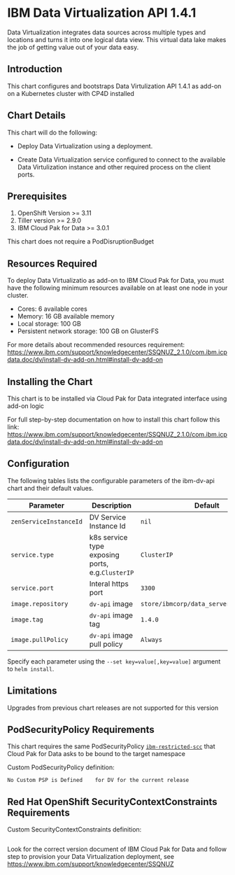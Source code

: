 # IBM Data Virtualization API 1.4.1
Data Virtualization integrates data sources across multiple types and locations and turns it into one logical data view. This virtual data lake makes the job of getting value out of your data easy.
## Introduction
This chart configures and bootstraps Data Virtulization API 1.4.1 as add-on on a Kubernetes cluster with CP4D installed

## Chart Details
This chart will do the following:

* Deploy Data Virtualization using a deployment. 

* Create Data Virtualization service configured to connect to the available Data Virtulization instance and other required process on the client ports.

## Prerequisites
1. OpenShift Version >= 3.11
2. Tiller version >= 2.9.0
3. IBM Cloud Pak for Data >= 3.0.1

This chart does not require a PodDisruptionBudget

## Resources Required
To deploy Data Virtualizatio as add-on to IBM Cloud Pak for Data, you must have the following minimum resources available on at least one node in your cluster.
* Cores: 6 available cores
* Memory: 16 GB available memory
* Local storage: 100 GB
* Persistent network storage: 100 GB on GlusterFS

For more details about recommended resources requirement: https://www.ibm.com/support/knowledgecenter/SSQNUZ_2.1.0/com.ibm.icpdata.doc/dv/install-dv-add-on.html#install-dv-add-on


## Installing the Chart

This chart is to be installed via Cloud Pak for Data integrated interface using add-on logic

For full step-by-step documentation on how to install this chart follow this link:
https://www.ibm.com/support/knowledgecenter/SSQNUZ_2.1.0/com.ibm.icpdata.doc/dv/install-dv-add-on.html#install-dv-add-on


## Configuration
The following tables lists the configurable parameters of the ibm-dv-api chart and their default values.

| Parameter| Description | Default|
|----------|-------------|--------|
| `zenServiceInstanceId`| DV Service Instance Id |`nil`|
| `service.type`| k8s service type exposing ports, e.g.`ClusterIP` | `ClusterIP`|
| `service.port`| Interal https port | `3300`|
| `image.repository`| `dv-api` image| `store/ibmcorp/data_server_manager_dev`                         
| `image.tag`| `dv-api` image tag| `1.4.0`|	
| `image.pullPolicy`| `dv-api` image pull policy| `Always`   |


Specify each parameter using the `--set key=value[,key=value]` argument to `helm install`.

## Limitations
Upgrades from previous chart releases are not supported for this version

## PodSecurityPolicy Requirements	

This chart requires the same PodSecurityPolicy [`ibm-restricted-scc`](https://ibm.biz/cpkspec-scc) that Cloud Pak for Data asks to be bound to the target namespace

Custom PodSecurityPolicy definition:	
```	
No Custom PSP is Defined	for DV for the current release
```

## Red Hat OpenShift SecurityContextConstraints Requirements
Custom SecurityContextConstraints definition:
```
```
Look for the correct version document of IBM Cloud Pak for Data and follow step to provision your Data Virtualization deployment, see https://www.ibm.com/support/knowledgecenter/SSQNUZ
